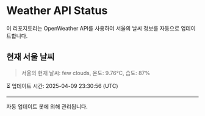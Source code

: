 
# Weather API Status

이 리포지토리는 OpenWeather API를 사용하여 서울의 날씨 정보를 자동으로 업데이트합니다.

## 현재 서울 날씨
> 서울의 현재 날씨: few clouds, 온도: 9.76°C, 습도: 87%

⏳ 업데이트 시간: 2025-04-09 23:30:56 (UTC)

---
자동 업데이트 봇에 의해 관리됩니다.
